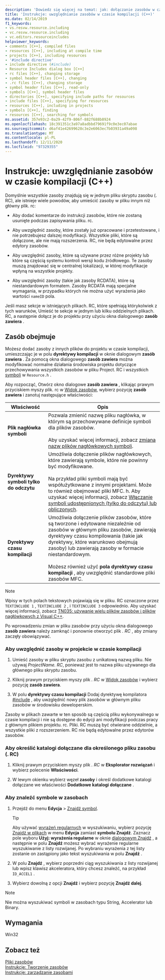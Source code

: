 ```yaml
---
description: 'Dowiedz się więcej na temat: jak: dołączanie zasobów w czasie kompilacji (C++)'
title: 'Instrukcje: uwzględnianie zasobów w czasie kompilacji (C++)'
ms.date: 02/14/2019
f1_keywords:
- vs.resvw.resource.including
- vc.resvw.resource.including
- vc.editors.resourceincludes
helpviewer_keywords:
- comments [C++], compiled files
- resources [C++], including at compile time
- projects [C++], including resources
- '#include directive'
- include directive (#include)
- Resource Includes dialog box [C++]
- rc files [C++], changing storage
- symbol header files [C++], changing
- .rc files [C++], changing storage
- symbol header files [C++], read-only
- symbols [C++], symbol header files
- directories [C++], specifying include paths for resources
- include files [C++], specifying for resources
- resources [C++], including in projects
- symbols [C++], finding
- resources [C++], searching for symbols
ms.assetid: 357e93c2-0a29-42f9-806f-882f688b8924
ms.openlocfilehash: 18c391351c3a97a8adbbd79691f9c0e3ec07abae
ms.sourcegitcommit: d6af41e42699628c3e2e6063ec7b03931a49a098
ms.translationtype: MT
ms.contentlocale: pl-PL
ms.lasthandoff: 12/11/2020
ms.locfileid: "97329355"
---
```

# <a name="how-to-include-resources-at-compile-time-c"></a>Instrukcje: uwzględnianie zasobów w czasie kompilacji (C++)

Domyślnie wszystkie zasoby znajdują się w jednym pliku skryptu zasobu (. RC), ale istnieje wiele powodów, aby umieścić zasoby w pliku innym niż główny plik. rc:

- Aby dodać komentarze do instrukcji zasobów, które nie zostaną usunięte podczas zapisywania pliku. rc.

- Aby uwzględnić zasoby, które zostały już opracowane i przetestowane, i nie potrzebujesz dalszej modyfikacji. Wszystkie pliki, które są dołączone, ale nie mają rozszerzenia. RC, nie będą edytowalne przez edytory zasobów.

- Aby uwzględnić zasoby, które są używane przez różne projekty lub które są częścią systemu kontroli wersji kodu źródłowego. Te zasoby muszą znajdować się w centralnej lokalizacji, w której modyfikacje wpłyną na wszystkie projekty.

- Aby uwzględnić zasoby (takie jak zasoby RCDATA), które są niestandardowym formatem. Zasoby RCDATA mają specjalne wymagania, w przypadku których nie można użyć wyrażenia jako wartości `nameID` pola.

Jeśli masz sekcje w istniejących plikach. RC, które spełniają którykolwiek z tych warunków, Umieść te sekcje w jednym lub kilku oddzielnych plikach. RC, a następnie dołącz je do projektu przy użyciu okna dialogowego **zasób zawiera** .

## <a name="resource-includes"></a>Zasób obejmuje

Możesz dodać zasoby z innych plików do projektu w czasie kompilacji, umieszczając je w polu **dyrektywy kompilacji** w oknie dialogowym **zasób zawiera** . Za pomocą okna dialogowego **zasób zawiera** można modyfikować normalne działania środowiska projektu dotyczące przechowywania wszystkich zasobów w pliku Project. RC i wszystkich [symboli](../windows/symbols-resource-identifiers.md) w `Resource.h` .

Aby rozpocząć, Otwórz okno dialogowe **zasób zawiera** , klikając prawym przyciskiem myszy plik. rc w [Widok zasobów](how-to-create-a-resource-script-file.md#create-resources), wybierz pozycję **zasób zawiera** i zanotuj następujące właściwości:

| Właściwość | Opis |
|---|---|
| **Plik nagłówka symboli** | Pozwala zmienić nazwę pliku nagłówka, w którym są przechowywane definicje symboli dla plików zasobów.<br/><br/>Aby uzyskać więcej informacji, zobacz [zmiana nazw plików nagłówkowych symboli](./changing-a-symbol-or-symbol-name-id.md). |
| **Dyrektywy symboli tylko do odczytu** | Umożliwia dołączenie plików nagłówkowych, które zawierają symbole, które nie powinny być modyfikowane.<br/><br/>Na przykład pliki symboli mają być współużytkowane z innymi projektami. Może to również obejmować pliki MFC. h. Aby uzyskać więcej informacji, zobacz [Włączanie symboli udostępnionych (tylko do odczytu) lub obliczonych](./changing-a-symbol-or-symbol-name-id.md). |
| **Dyrektywy czasu kompilacji** | Umożliwia dołączenie plików zasobów, które są tworzone i edytowane niezależnie od zasobów w głównym pliku zasobów, zawierają dyrektywy czasu kompilowania (takie jak dyrektywy, które warunkowo obejmują zasoby) lub zawierają zasoby w formacie niestandardowym.<br/><br/>Możesz również użyć **pola dyrektywy czasu kompilacji** , aby uwzględnić standardowe pliki zasobów MFC. |

> [!NOTE]
> Wpisy w tych polach tekstowych pojawiają się w pliku. RC oznaczone przez `TEXTINCLUDE 1` , `TEXTINCLUDE 2` , i `TEXTINCLUDE 3` odpowiednio. Aby uzyskać więcej informacji, zobacz [TN035: używanie wielu plików zasobów i plików nagłówkowych z Visual C++](../mfc/tn035-using-multiple-resource-files-and-header-files-with-visual-cpp.md).

Po wprowadzeniu zmian w pliku zasobów przy użyciu okna dialogowego **zasób zawiera** należy zamknąć i ponownie otworzyć plik *. RC* , aby zmiany zaczęły obowiązywać.

### <a name="to-include-resources-in-your-project-at-compile-time"></a>Aby uwzględnić zasoby w projekcie w czasie kompilacji

1. Umieść zasoby w pliku skryptu zasobu z unikatową nazwą pliku. Nie używaj *ProjectName. RC*, ponieważ jest to nazwa pliku używanego dla głównego pliku skryptu zasobu.

1. Kliknij prawym przyciskiem myszy plik *. RC* w [Widok zasobów](how-to-create-a-resource-script-file.md#create-resources) i wybierz pozycję **zasób zawiera**.

1. W polu **dyrektywy czasu kompilacji** Dodaj dyrektywę kompilatora [#include](../preprocessor/hash-include-directive-c-cpp.md) , aby uwzględnić nowy plik zasobów w głównym pliku zasobów w środowisku deweloperskim.

Zasoby w plikach zawarte w ten sposób są częścią pliku wykonywalnego w czasie kompilacji i nie są dostępne do edycji ani modyfikacji podczas pracy z głównym plikiem projektu. rc. Pliki. RC muszą być otwierane oddzielnie, a wszystkie pliki z rozszerzeniem. RC nie będą edytowalne przez edytorów zasobów.

### <a name="to-specify-include-directories-for-a-specific-resource-rc-file"></a>Aby określić katalogi dołączane dla określonego pliku zasobu (. RC)

1. Kliknij prawym przyciskiem myszy plik *. RC* w **Eksplorator rozwiązań** i wybierz polecenie **Właściwości**.

1. W lewym okienku wybierz węzeł **zasoby** i określ dodatkowe katalogi dołączane we właściwości **Dodatkowe katalogi dołączane** .

### <a name="to-find-symbols-in-resources"></a>Aby znaleźć symbole w zasobach

1. Przejdź do menu **Edycja**  >  [Znajdź symbol](/visualstudio/ide/go-to).

   > [!TIP]
   > Aby używać [wyrażeń regularnych](/visualstudio/ide/using-regular-expressions-in-visual-studio) w wyszukiwaniu, wybierz pozycję [Znajdź w plikach](/visualstudio/ide/reference/find-command) w menu **Edycja** zamiast **symbolu Znajdź**. Zaznacz pole wyboru **Użyj: wyrażenia regularne** w oknie [dialogowym Znajdź](/visualstudio/ide/finding-and-replacing-text) , a następnie w polu **Znajdź** możesz wybrać wyrażenie regularne wyszukiwanie z listy rozwijanej. Po wybraniu wyrażenia z tej listy zostanie on zastąpiony jako tekst wyszukiwania w polu **Znajdź** .

1. W polu **Znajdź** , wybierz poprzedni ciąg wyszukiwania z listy rozwijanej lub wpisz klawisz akceleratora, który chcesz znaleźć, na przykład `ID_ACCEL1` .

1. Wybierz dowolną z opcji **Znajdź** i wybierz pozycję **Znajdź dalej**.

> [!NOTE]
> Nie można wyszukiwać symboli w zasobach typu String, Accelerator lub Binary.

## <a name="requirements"></a>Wymagania

Win32

## <a name="see-also"></a>Zobacz też

[Pliki zasobów](../windows/resource-files-visual-studio.md)<br/>
[Instrukcje: Tworzenie zasobów](../windows/how-to-create-a-resource-script-file.md)<br/>
[Instrukcje: zarządzanie zasobami](../windows/how-to-copy-resources.md)<br/>
